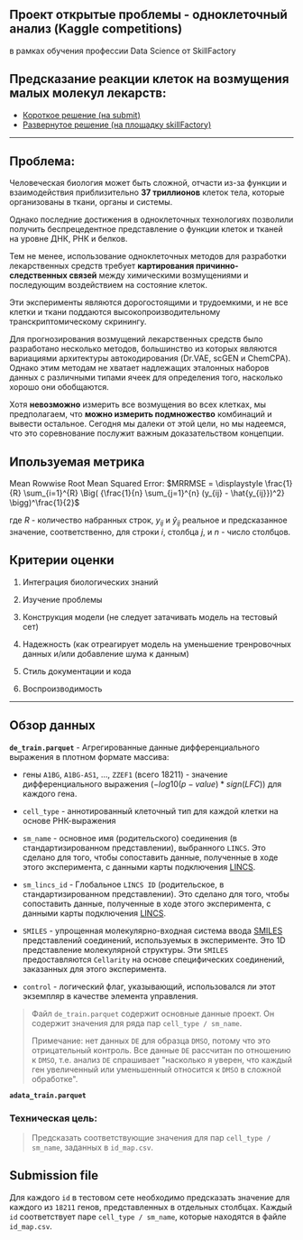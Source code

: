 ## Проект открытые проблемы - одноклеточный анализ (Kaggle competitions)

в рамках обучения профессии Data Science от SkillFactory

## Предсказание реакции клеток на возмущения малых молекул лекарств:

* [Короткое решение (на submit)]()
* [Развернутое решение (на площадку skillFactory)]()

***

## Проблема:

Человеческая биология может быть сложной, отчасти из-за функции и взаимодействия приблизительно **37 триллионов** клеток тела, которые организованы в ткани, органы и системы. 

Однако последние достижения в одноклеточных технологиях позволили получить беспрецедентное представление о функции клеток и тканей на уровне ДНК, РНК и белков. 

Тем не менее, использование одноклеточных методов для разработки лекарственных средств требует **картирования причинно-следственных связей** между химическими возмущениями и последующим воздействием на состояние клеток. 

Эти эксперименты являются дорогостоящими и трудоемкими, и не все клетки и ткани поддаются высокопроизводительному транскриптомическому скринингу.

Для прогнозирования возмущений лекарственных средств было разработано несколько методов, большинство из которых являются вариациями архитектуры автокодирования (Dr.VAE, scGEN и ChemCPA). Однако этим методам не хватает надлежащих эталонных наборов данных с различными типами ячеек для определения того, насколько хорошо они обобщаются. 

Хотя **невозможно** измерить все возмущения во всех клетках, мы предполагаем, что **можно измерить подмножество** комбинаций и вывести остальное. Сегодня мы далеки от этой цели, но мы надеемся, что это соревнование послужит важным доказательством концепции.

## Ипользуемая метрика

Mean Rowwise Root Mean Squared Error: $MRRMSE = \displaystyle \frac{1}{R} \sum_{i=1}^{R} \Big( {\frac{1}{n} \sum_{j=1}^{n} (y_{ij} - \hat{y_{ij}})^2} \bigg)^\frac{1}{2}$

где $R$ - количество набранных строк, $y_{ij}$ и $\hat y_{ij}$ реальное и предсказанное значение, соответственно, для строки $i$, столбца $j$, и $n$ - число столбцов.

## Критерии оценки

1. Интеграция биологических знаний

2. Изучение проблемы

3. Конструкция модели (не следует затачивать модель на тестовый сет)

4. Надежность (как отреагирует модель на уменьшение тренровочных данных и/или добавление шума к данным)

5. Стиль документации и кода

6. Воспроизводимость

***

## Обзор данных

**`de_train.parquet`** - Агрегированные данные дифференциального выражения в плотном формате массива:

* гены `A1BG`, `A1BG-AS1`, ..., `ZZEF1` (всего 18211) - значение дифференциального выражения $(-log10(p-value)*sign(LFC))$ для каждого гена.

* `cell_type` - аннотированный клеточный тип для каждой клетки на основе РНК-выражения

* `sm_name` - основное имя (родительского) соединения (в стандартизированном представлении), выбранного `LINCS`. Это сделано для того, чтобы сопоставить данные, полученные в ходе этого эксперимента, с данными карты подключения [LINCS](https://lincsportal.ccs.miami.edu/datasets/view/LDS-1611).

* `sm_lincs_id` - Глобальное `LINCS ID` (родительское, в стандартизированном представлении). Это сделано для того, чтобы сопоставить данные, полученные в ходе этого эксперимента, с данными карты подключения [LINCS](https://lincsportal.ccs.miami.edu/datasets/view/LDS-1611).

* `SMILES` - упрощенная молекулярно-входная система ввода [SMILES](https://en.wikipedia.org/wiki/Simplified_molecular-input_line-entry_system) представлений соединений, используемых в эксперименте. Это 1D представление молекулярной структуры. Эти `SMILES` предоставляются `Cellarity` на основе специфических соединений, заказанных для этого эксперимента.

* `control` - логический флаг, указывающий, использовался ли этот экземпляр в качестве элемента управления.

>Файл `de_train.parquet` содержит основные данные проект. Он содержит значения для ряда пар `cell_type / sm_name`.
>
>Примечание: нет данных `DE` для образца `DMSO`, потому что это отрицательный контроль. Все данные `DE` рассчитан по отношению к `DMSO`, т.е. анализ `DE` спрашивает "насколько я уверен, что каждый ген увеличенный или уменьшенный относится к `DMSO` в сложной обработке".

**`adata_train.parquet`**


### Техническая цель: 
>Предсказать соответствующие значения для пар `cell_type / sm_name`, заданных в `id_map.csv`.

## Submission file

Для каждого `id` в тестовом сете необходимо предсказать значение для каждого из `18211` генов, представленных в отдельных столбцах. Каждый `id` соответствует паре `cell_type / sm_name`, которые находятся в файле `id_map.csv`.

